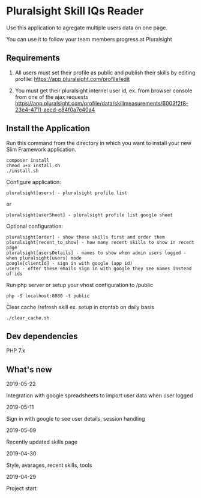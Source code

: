 # Pluralsight Skill IQs Reader

Use this application to agregate multiple users data on one page. 
 
You can use it to follow your team members progress at Pluralsight

## Requirements

1) All users must set their profile as public and publish their skills by editing profile:
https://app.pluralsight.com/profile/edit 

2) You must get their pluralsight internel user id, ex. from browser console from one of the ajax requests
https://app.pluralsight.com/profile/data/skillmeasurements/6003f2f8-23e4-4711-aecd-e84f0a7e40a4

## Install the Application

Run this command from the directory in which you want to install your new Slim Framework application.

    composer install
    chmod u+x install.sh
    ./install.sh

Configure application:

    pluralsight[users] - pluralsight profile list

or

    pluralsight[userSheet] - pluralsight profile list google sheet
    
Optional configuration:
    
    pluralsight[order] - show these skills first and order them
    pluralsight[recent_to_show] - how many recent skills to show in recent page
    pluralsight[usersDetails] - names to show when admin users logged - when pluralsight[users] mode
    google[clientId] - sign in with google (app id)
    users - ofter these emails sign in with google they see names instead of ids

Run php server or setup your vhost configuration to /public
    
    php -S localhost:8080 -t public
   
Clear cache /refresh skill ex. setup in crontab on daily basis
    
    ./clear_cache.sh

   
## Dev dependencies
PHP 7.x
   
## What's new
2019-05-22 

Integration with google spreadsheets to import user data when user logged

2019-05-11 

Sign in with google to see user details, session handling

2019-05-09 

Recently updated skills page

2019-04-30 

Style, avarages, recent skills, tools

2019-04-29 

Project start



